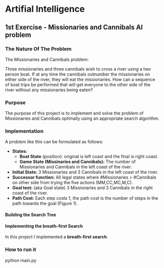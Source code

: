 # Artifial Intelligence 

## 1st Exercise - Missionaries and Cannibals AI problem

### Τhe Nature Of The Problem
The Missionaries and Cannibals problem:

Three missionaries and three cannibals wish to cross a river using a two person boat. If at any time the cannibals outnumber the missionaries on either side of the river, they will eat the missionaries. How can a sequence of boat trips be performed that will get everyone to the other side of the river without any missionaries being eaten?

### Purpose 
The purpose of this project is to implement and solve the problem of Missionaries and Cannibals optimally using an appropriate search algorithm. 

### Implementation
A problem like this can be formulated as follows:
* **States:**
	* **Boat State** (position): original is left coast and the final is right coast.
	* **Game State (Missinaries and Cannibals):** The number of Missionaries and Cannibals in the left coast of the river.
* **Initial State:** 3 Missionaries and 3 Cannibals in the left coast of the river.
* **Successor function:** All legal states where #Missionaries > #Cannibals on other side from trying the five actions (MM,CC,MC,M,C).
* **Goal test:** (aka Goal state) 3 Missionaries and 3 Cannibals in the right coast of the river.
* **Path Cost:** Each step costs 1, the path cost is the number of steps in the path towards the goal (Figure 1).

#### Building the Search Tree


#### Implementing the breath-first Search
In this project I implemented a **breath-first search**.
### How to run it

python main.py

